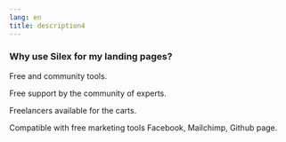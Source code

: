 ```yaml
---
lang: en
title: description4
---
```

### Why use Silex for my landing pages?

Free and community tools.

Free support by the community of experts.

Freelancers available for the carts.

Compatible with free marketing tools Facebook, Mailchimp, Github page.
